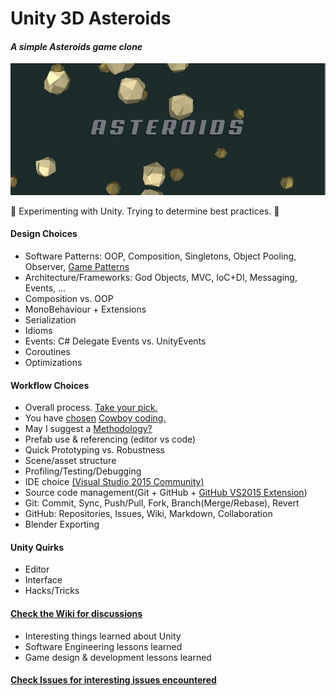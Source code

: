 # Unity 3D Asteroids
#### _A simple Asteroids game clone_

![Title Screenshot](AsteroidsScreenshot.JPG)

:ant: Experimenting with Unity. Trying to determine best practices. :ant:

#### Design Choices
* Software Patterns: OOP, Composition, Singletons, Object Pooling, Observer, [Game Patterns](http://gameprogrammingpatterns.com/contents.html)
* Architecture/Frameworks: God Objects, MVC, IoC+DI, Messaging, Events, ...
* Composition vs. OOP 
* MonoBehaviour + Extensions
* Serialization
* Idioms
* Events: C# Delegate Events vs. UnityEvents
* Coroutines
* Optimizations

#### Workflow Choices
* Overall process. [Take your pick.](https://en.wikipedia.org/wiki/List_of_software_development_philosophies)
* You have [chosen](https://www.youtube.com/watch?v=ac9Z6CN14Gs) [Cowboy coding.](https://en.wikipedia.org/wiki/Cowboy_coding)
* May I suggest a [Methodology?](https://en.wikipedia.org/wiki/Software_development_process)
* Prefab use & referencing (editor vs code)
* Quick Prototyping vs. Robustness
* Scene/asset structure
* Profiling/Testing/Debugging
* IDE choice [(Visual Studio 2015 Community)](https://www.visualstudio.com/en-us/downloads/download-visual-studio-vs.aspx)
* Source code management(Git + GitHub + [GitHub VS2015 Extension](https://visualstudio.github.com/))
* Git: Commit, Sync, Push/Pull, Fork, Branch(Merge/Rebase), Revert
* GitHub: Repositories, Issues, Wiki, Markdown, Collaboration
* Blender Exporting

#### Unity Quirks
* Editor
* Interface
* Hacks/Tricks

#### [Check the Wiki for discussions](https://github.com/antfarmar/Unity-3D-Asteroids/wiki)
* Interesting things learned about Unity
* Software Engineering lessons learned
* Game design & development lessons learned
  
#### [Check Issues for interesting issues encountered](https://github.com/antfarmar/Unity-3D-Asteroids/issues)
